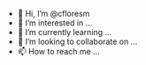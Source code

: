 - 👋 Hi, I’m @cfloresm
- 👀 I’m interested in ...
- 🌱 I’m currently learning ...
- 💞️ I’m looking to collaborate on ...
- 📫 How to reach me ...

<!---
cfloresm/cfloresm is a ✨ special ✨ repository because its `README.md` (this file) appears on your GitHub profile.
You can click the Preview link to take a look at your changes.
--->
